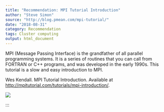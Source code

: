 ```yaml
---
title: "Recommendation: MPI Tutorial Introduction"
author: "Steve Simon"
source: "http://blog.pmean.com/mpi-tutorial/"
date: "2018-08-31"
category: Recommendation
tags: Cluster computing
output: html_document
---
```


MPI (Message Passing Interface) is the grandfather of all parallel
programming systems. It is a series of routines that you can call from
FORTRAN or C++ programs, and was developed in the early 1990s. This
tutorial is a slow and easy introduction to MPI.

<!---More--->

Wes Kendall. MPI Tutorial Introduction. Available at
<http://mpitutorial.com/tutorials/mpi-introduction/>.

![](../../images/mpi-tutorial01.png)


:::

